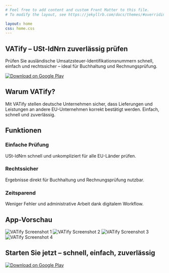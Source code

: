 ```yaml
---
# Feel free to add content and custom Front Matter to this file.
# To modify the layout, see https://jekyllrb.com/docs/themes/#overriding-theme-defaults

layout: home
css: home.css
---
```


<script>
document.addEventListener('DOMContentLoaded', function() {
    const slider = document.querySelector('.screenshots');
    let isDragging = false;
    let startX;
    let scrollLeft;

    // Desktop: mouse events
    slider.addEventListener('mousedown', (e) => {
        isDragging = true;
        startX = e.pageX - slider.offsetLeft;
        scrollLeft = slider.scrollLeft;
        slider.classList.add('active');
    });
    slider.addEventListener('mouseleave', () => isDragging = false);
    slider.addEventListener('mouseup', () => isDragging = false);
    slider.addEventListener('mousemove', (e) => {
        if (!isDragging) return;
        e.preventDefault();
        const x = e.pageX - slider.offsetLeft;
        const walk = (x - startX) * 0.5;
        slider.scrollLeft = scrollLeft - walk;
    });

    // Mobile: touch events
    slider.addEventListener('touchstart', (e) => {
        isDragging = true;
        startX = e.touches[0].pageX - slider.offsetLeft;
        scrollLeft = slider.scrollLeft;
    });
    slider.addEventListener('touchend', () => isDragging = false);
    slider.addEventListener('touchmove', (e) => {
        if (!isDragging) return;
        const x = e.touches[0].pageX - slider.offsetLeft;
        const walk = (x - startX) * 1.0;
        slider.scrollLeft = scrollLeft - walk;
    });
});
</script>

<!-- Hero Section -->
<section>
    <h1>VATify – USt-IdNrn zuverlässig prüfen</h1>
    <p>Prüfen Sie ausländische Umsatzsteuer-Identifikationsnummern schnell, einfach und rechtssicher – ideal für Buchhaltung und Rechnungsprüfung.</p>
    <a href="https://play.google.com/store/apps/details?id=your.app.id" target="_blank">
        <img src="{{ '/assets/images/google_play_badge.png' | relative_url }}" alt="Download on Google Play" class="play-badge"/>
    </a>
</section>

<!-- Why VATify Section -->
<section>
    <h2>Warum VATify?</h2>
    <p>Mit VATify stellen deutsche Unternehmen sicher, dass Lieferungen und Leistungen an andere EU-Unternehmen korrekt bestätigt werden. Einfach, schnell und zuverlässig.</p>
</section>

<!-- Features Section -->
<section>
    <h2>Funktionen</h2>
    <div class="features">
        <div class="feature-card">
            <h3>Einfache Prüfung</h3>
            <p>USt-IdNrn schnell und unkompliziert für alle EU-Länder prüfen.</p>
        </div>
        <div class="feature-card">
            <h3>Rechtssicher</h3>
            <p>Ergebnisse direkt für Buchhaltung und Rechnungsprüfung nutzbar.</p>
        </div>
        <div class="feature-card">
            <h3>Zeitsparend</h3>
            <p>Weniger Fehler und administrative Arbeit dank digitalem Workflow.</p>
        </div>
    </div>
</section>

<!-- Screenshots Section -->
<section>
    <h2>App-Vorschau</h2>
    <div class="screenshots">
        <img src="{{ '/assets/images/mockup.png' | relative_url }}" alt="VATify Screenshot 1">
        <img src="{{ '/assets/images/mockup.png' | relative_url }}" alt="VATify Screenshot 2">
        <img src="{{ '/assets/images/mockup.png' | relative_url }}" alt="VATify Screenshot 3">
        <img src="{{ '/assets/images/mockup.png' | relative_url }}" alt="VATify Screenshot 4">
    </div>
</section>

<!-- Download CTA Section -->
<section>
    <h2>Starten Sie jetzt – schnell, einfach, zuverlässig</h2>
    <a href="https://play.google.com/store/apps/details?id=your.app.id" target="_blank">
        <img src="{{ '/assets/images/google_play_badge.png' | relative_url }}" alt="Download on Google Play" class="play-badge"/>
    </a>
</section>